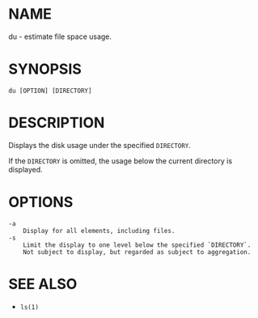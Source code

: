 # NAME
du - estimate file space usage.

# SYNOPSIS

    du [OPTION] [DIRECTORY]

# DESCRIPTION
Displays the disk usage under the specified `DIRECTORY`.

If the `DIRECTORY` is omitted, the usage below the current directory is displayed.

# OPTIONS

    -a
        Display for all elements, including files.
    -s
        Limit the display to one level below the specified `DIRECTORY`.
        Not subject to display, but regarded as subject to aggregation.

# SEE ALSO
- `ls(1)`
